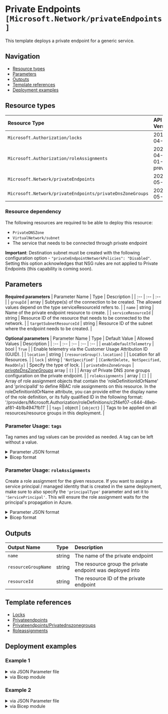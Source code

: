 # Private Endpoints `[Microsoft.Network/privateEndpoints]`

This template deploys a private endpoint for a generic service.

## Navigation

- [Resource types](#Resource-types)
- [Parameters](#Parameters)
- [Outputs](#Outputs)
- [Template references](#Template-references)
- [Deployment examples](#Deployment-examples)

## Resource types

| Resource Type | API Version |
| :-- | :-- |
| `Microsoft.Authorization/locks` | 2017-04-01 |
| `Microsoft.Authorization/roleAssignments` | 2021-04-01-preview |
| `Microsoft.Network/privateEndpoints` | 2021-05-01 |
| `Microsoft.Network/privateEndpoints/privateDnsZoneGroups` | 2021-05-01 |

### Resource dependency

The following resources are required to be able to deploy this resource:

- `PrivateDNSZone`
- `VirtualNetwork/subnet`
- The service that needs to be connected through private endpoint

**Important**: Destination subnet must be created with the following configuration option - `"privateEndpointNetworkPolicies": "Disabled"`.  Setting this option acknowledges that NSG rules are not applied to Private Endpoints (this capability is coming soon).

## Parameters

**Required parameters**
| Parameter Name | Type | Description |
| :-- | :-- | :-- |
| `groupId` | array | Subtype(s) of the connection to be created. The allowed values depend on the type serviceResourceId refers to. |
| `name` | string | Name of the private endpoint resource to create. |
| `serviceResourceId` | string | Resource ID of the resource that needs to be connected to the network. |
| `targetSubnetResourceId` | string | Resource ID of the subnet where the endpoint needs to be created. |

**Optional parameters**
| Parameter Name | Type | Default Value | Allowed Values | Description |
| :-- | :-- | :-- | :-- | :-- |
| `enableDefaultTelemetry` | bool | `True` |  | Enable telemetry via the Customer Usage Attribution ID (GUID). |
| `location` | string | `[resourceGroup().location]` |  | Location for all Resources. |
| `lock` | string | `'NotSpecified'` | `[CanNotDelete, NotSpecified, ReadOnly]` | Specify the type of lock. |
| `privateDnsZoneGroups` | _[privateDnsZoneGroups](privateDnsZoneGroups/readme.md)_ array | `[]` |  | Array of Private DNS zone groups configuration on the private endpoint. |
| `roleAssignments` | array | `[]` |  | Array of role assignment objects that contain the 'roleDefinitionIdOrName' and 'principalId' to define RBAC role assignments on this resource. In the roleDefinitionIdOrName attribute, you can provide either the display name of the role definition, or its fully qualified ID in the following format: '/providers/Microsoft.Authorization/roleDefinitions/c2f4ef07-c644-48eb-af81-4b1b4947fb11' |
| `tags` | object | `{object}` |  | Tags to be applied on all resources/resource groups in this deployment. |


### Parameter Usage: `tags`

Tag names and tag values can be provided as needed. A tag can be left without a value.

<details>

<summary>Parameter JSON format</summary>

```json
"tags": {
    "value": {
        "Environment": "Non-Prod",
        "Contact": "test.user@testcompany.com",
        "PurchaseOrder": "1234",
        "CostCenter": "7890",
        "ServiceName": "DeploymentValidation",
        "Role": "DeploymentValidation"
    }
}
```

</details>

<details>

<summary>Bicep format</summary>

```bicep
tags: {
    Environment: 'Non-Prod'
    Contact: 'test.user@testcompany.com'
    PurchaseOrder: '1234'
    CostCenter: '7890'
    ServiceName: 'DeploymentValidation'
    Role: 'DeploymentValidation'
}
```

</details>
<p>

### Parameter Usage: `roleAssignments`

Create a role assignment for the given resource. If you want to assign a service principal / managed identity that is created in the same deployment, make sure to also specify the `'principalType'` parameter and set it to `'ServicePrincipal'`. This will ensure the role assignment waits for the principal's propagation in Azure.

<details>

<summary>Parameter JSON format</summary>

```json
"roleAssignments": {
    "value": [
        {
            "roleDefinitionIdOrName": "Reader",
            "description": "Reader Role Assignment",
            "principalIds": [
                "12345678-1234-1234-1234-123456789012", // object 1
                "78945612-1234-1234-1234-123456789012" // object 2
            ]
        },
        {
            "roleDefinitionIdOrName": "/providers/Microsoft.Authorization/roleDefinitions/c2f4ef07-c644-48eb-af81-4b1b4947fb11",
            "principalIds": [
                "12345678-1234-1234-1234-123456789012" // object 1
            ],
            "principalType": "ServicePrincipal"
        }
    ]
}
```

</details>

<details>

<summary>Bicep format</summary>

```bicep
roleAssignments: [
    {
        roleDefinitionIdOrName: 'Reader'
        description: 'Reader Role Assignment'
        principalIds: [
            '12345678-1234-1234-1234-123456789012' // object 1
            '78945612-1234-1234-1234-123456789012' // object 2
        ]
    }
    {
        roleDefinitionIdOrName: '/providers/Microsoft.Authorization/roleDefinitions/c2f4ef07-c644-48eb-af81-4b1b4947fb11'
        principalIds: [
            '12345678-1234-1234-1234-123456789012' // object 1
        ]
        principalType: 'ServicePrincipal'
    }
]
```

</details>
<p>

## Outputs

| Output Name | Type | Description |
| :-- | :-- | :-- |
| `name` | string | The name of the private endpoint |
| `resourceGroupName` | string | The resource group the private endpoint was deployed into |
| `resourceId` | string | The resource ID of the private endpoint |

## Template references

- [Locks](https://docs.microsoft.com/en-us/azure/templates/Microsoft.Authorization/2017-04-01/locks)
- [Privateendpoints](https://docs.microsoft.com/en-us/azure/templates/Microsoft.Network/2021-05-01/privateEndpoints)
- [Privateendpoints/Privatednszonegroups](https://docs.microsoft.com/en-us/azure/templates/Microsoft.Network/2021-05-01/privateEndpoints/privateDnsZoneGroups)
- [Roleassignments](https://docs.microsoft.com/en-us/azure/templates/Microsoft.Authorization/roleAssignments)

## Deployment examples

<h3>Example 1</h3>

<details>

<summary>via JSON Parameter file</summary>

```json
{
    "$schema": "https://schema.management.azure.com/schemas/2019-04-01/deploymentParameters.json#",
    "contentVersion": "1.0.0.0",
    "parameters": {
        "name": {
            "value": "<<namePrefix>>-az-pe-kvlt-min-001"
        },
        "targetSubnetResourceId": {
            "value": "/subscriptions/<<subscriptionId>>/resourceGroups/validation-rg/providers/Microsoft.Network/virtualNetworks/adp-<<namePrefix>>-az-vnet-x-001/subnets/<<namePrefix>>-az-subnet-x-005-privateEndpoints"
        },
        "serviceResourceId": {
            "value": "/subscriptions/<<subscriptionId>>/resourceGroups/validation-rg/providers/Microsoft.KeyVault/vaults/adp-<<namePrefix>>-az-kv-x-pe"
        },
        "groupId": {
            "value": [
                "vault"
            ]
        }
    }
}

```

</details>

<details>

<summary>via Bicep module</summary>

```bicep
module privateEndpoints './Microsoft.Network/privateEndpoints/deploy.bicep' = {
  name: '${uniqueString(deployment().name)}-privateEndpoints'
  params: {
      name: '<<namePrefix>>-az-pe-kvlt-min-001'
      groupId: [
        'vault'
      ]
      targetSubnetResourceId: '/subscriptions/<<subscriptionId>>/resourceGroups/validation-rg/providers/Microsoft.Network/virtualNetworks/adp-<<namePrefix>>-az-vnet-x-001/subnets/<<namePrefix>>-az-subnet-x-005-privateEndpoints'
      serviceResourceId: '/subscriptions/<<subscriptionId>>/resourceGroups/validation-rg/providers/Microsoft.KeyVault/vaults/adp-<<namePrefix>>-az-kv-x-pe'
  }
```

</details>

<h3>Example 2</h3>

<details>

<summary>via JSON Parameter file</summary>

```json
{
    "$schema": "https://schema.management.azure.com/schemas/2019-04-01/deploymentParameters.json#",
    "contentVersion": "1.0.0.0",
    "parameters": {
        "name": {
            "value": "<<namePrefix>>-az-pe-kvlt-001"
        },
        "targetSubnetResourceId": {
            "value": "/subscriptions/<<subscriptionId>>/resourceGroups/validation-rg/providers/Microsoft.Network/virtualNetworks/adp-<<namePrefix>>-az-vnet-x-001/subnets/<<namePrefix>>-az-subnet-x-005-privateEndpoints"
        },
        "serviceResourceId": {
            "value": "/subscriptions/<<subscriptionId>>/resourceGroups/validation-rg/providers/Microsoft.KeyVault/vaults/adp-<<namePrefix>>-az-kv-x-pe"
        },
        "groupId": {
            "value": [
                "vault"
            ]
        },
        "privateDnsZoneGroups": {
            "value": [
                {
                    "privateDNSResourceIds": [
                        "/subscriptions/<<subscriptionId>>/resourceGroups/validation-rg/providers/Microsoft.Network/privateDnsZones/privatelink.vaultcore.azure.net"
                    ]
                }
            ]
        },
        "roleAssignments": {
            "value": [
                {
                    "roleDefinitionIdOrName": "Reader",
                    "principalIds": [
                        "<<deploymentSpId>>"
                    ]
                }
            ]
        }
    }
}

```

</details>

<details>

<summary>via Bicep module</summary>

```bicep
module privateEndpoints './Microsoft.Network/privateEndpoints/deploy.bicep' = {
  name: '${uniqueString(deployment().name)}-privateEndpoints'
  params: {
      groupId: [
        'vault'
      ]
      privateDnsZoneGroups: [
        {
          privateDNSResourceIds: [
            '/subscriptions/<<subscriptionId>>/resourceGroups/validation-rg/providers/Microsoft.Network/privateDnsZones/privatelink.vaultcore.azure.net'
          ]
        }
      ]
      targetSubnetResourceId: '/subscriptions/<<subscriptionId>>/resourceGroups/validation-rg/providers/Microsoft.Network/virtualNetworks/adp-<<namePrefix>>-az-vnet-x-001/subnets/<<namePrefix>>-az-subnet-x-005-privateEndpoints'
      serviceResourceId: '/subscriptions/<<subscriptionId>>/resourceGroups/validation-rg/providers/Microsoft.KeyVault/vaults/adp-<<namePrefix>>-az-kv-x-pe'
      name: '<<namePrefix>>-az-pe-kvlt-001'
      roleAssignments: [
        {
          principalIds: [
            '<<deploymentSpId>>'
          ]
          roleDefinitionIdOrName: 'Reader'
        }
      ]
  }
```

</details>
